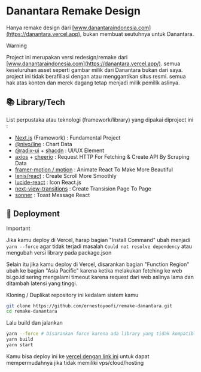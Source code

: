 # Danantara Remake Design

Hanya remake design dari [www.danantaraindonesia.com](https://danantara.vercel.app), bukan membuat seutuhnya untuk Danantara.

> [!WARNING]
> Project ini merupakan versi redesign/remake dari [www.danantaraindonesia.com](https://danantara.vercel.app/). semua keseluruhan asset seperti gambar milik dari Danantara bukan dari saya. project ini tidak berafiliasi dengan atau menggantikan situs resmi. semua hak atas konten dan merek dagang tetap menjadi milik pemilik aslinya.

## 📚 Library/Tech

List perpustaka atau teknologi (framework/library) yang dipakai diproject ini :

- [Next.js](https://nextjs.org/) (Framework) : Fundamental Project
- [@nivo/line](https://nivo.rocks/line/) : Chart Data
- [@radix-ui](https://www.radix-ui.com/) + [shacdn](https://ui.shadcn.com/) : UI/UX Element
- [axios](https://axios-http.com/docs/intro) + [cheerio](https://cheerio.js.org/) : Request HTTP For Fetching & Create API By Scraping Data
- [framer-motion / motion](https://motion.dev/) : Animate React To Make More Beautiful
- [lenis/react](https://lenis.darkroom.engineering/) : Create Scroll More Smoothly
- [lucide-react](https://lucide.dev/guide/packages/lucide-react) : Icon React.js
- [next-view-transitions](https://next-view-transitions.vercel.app/) : Create Transision Page To Page
- [sonner](https://sonner.emilkowal.ski/) : Toast Message React

## 🚀 Deployment

> [!IMPORTANT]
> Jika kamu deploy di Vercel, harap bagian "Install Command" ubah menjadi `yarn --force` agar tidak terjadi masalah `Could not resolve dependency` atau mengubah versi library pada package.json
> 
> Selain itu jika kamu deploy di Vercel, disarankan bagian "Function Region" ubah ke bagian "Asia Pacific" karena ketika melakukan fetching ke web bi.go.id sering mengalami timeout karena request dari web aslinya lama dan ditambah latensi yang tinggi.

Kloning / Duplikat repository ini kedalam sistem kamu

```bash
git clone https://github.com/ernestoyoofi/remake-danantara.git
cd remake-danantara
```

Lalu build dan jalankan

```bash
yarn --force # Disarankan force karena ada library yang tidak kompatible, kamu juga bisa fixednya
yarn build
yarn start
```

Kamu bisa deploy ini ke [vercel dengan link ini](https://vercel.com/new/clone?utm_source=github&b=main&s=https%3A%2F%2Fgithub.com%2Fernestoyoofi%2Fremake-danantara) untuk dapat mempermudahnya jika tidak memiliki vps/cloud/hosting

